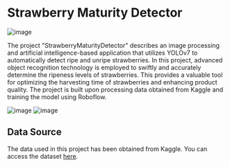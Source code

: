 # Strawberry Maturity Detector

![image](https://github.com/ariffbasaran/StrawberryMaturityDetector_YoloV7/assets/109107707/310c7ca6-f29c-4cb8-bdc8-6d4f67982478) 


The project "StrawberryMaturityDetector" describes an image processing and artificial intelligence-based application that utilizes YOLOv7 to automatically detect ripe and unripe strawberries. In this project, advanced object recognition technology is employed to swiftly and accurately determine the ripeness levels of strawberries. This provides a valuable tool for optimizing the harvesting time of strawberries and enhancing product quality. The project is built upon processing data obtained from Kaggle and training the model using Roboflow.

![image](https://github.com/ariffbasaran/StrawberryMaturityDetector_YoloV7/assets/109107707/110c9cd7-7f5d-472c-9f13-5d6e64b1d0f1) ![image](https://github.com/ariffbasaran/StrawberryMaturityDetector_YoloV7/assets/109107707/6e510c10-d6ed-41d8-a262-d472c88d69ef)



## Data Source

The data used in this project has been obtained from Kaggle. You can access the dataset [here](https://www.kaggle.com/datasets/trainingdatapro/ripe-strawberries-detection).
